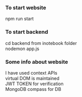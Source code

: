 ###  To start website
npm run start





###   To start backend
cd backend from inotebook folder\
nodemon app.js



### Some info about website

I have used context APIs\
virtual DOM is maintained\
JWT TOKEN for verification\
MongoDB compass for DB
